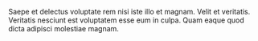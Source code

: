 Saepe et delectus voluptate rem nisi iste illo et magnam. Velit et veritatis. Veritatis nesciunt est voluptatem esse eum in culpa. Quam eaque quod dicta adipisci molestiae magnam.
